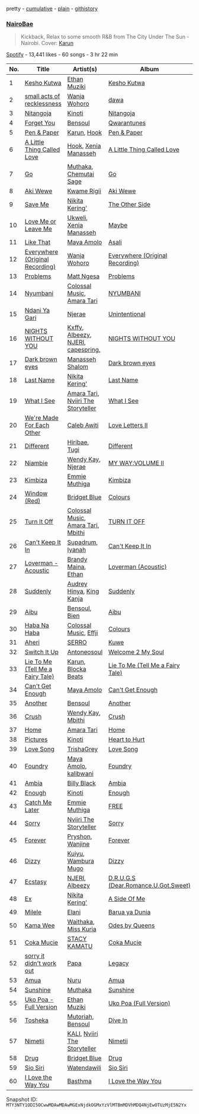 pretty - [cumulative](/playlists/cumulative/37i9dQZF1DX0JohQO7Ys7N.md) - [plain](/playlists/plain/37i9dQZF1DX0JohQO7Ys7N) - [githistory](https://github.githistory.xyz/mackorone/spotify-playlist-archive/blob/main/playlists/plain/37i9dQZF1DX0JohQO7Ys7N)

### [NairoBae](https://open.spotify.com/playlist/37i9dQZF1DX0JohQO7Ys7N)

> Kickback, Relax to some smooth R&B from The City Under The Sun \- Nairobi\. Cover: <a href="https://open.spotify.com/artist/50bljU0VZtp2E7nAFRy5pC?si=g\-chrsjWQBW251fkSrIVGA">Karun</a>

[Spotify](https://open.spotify.com/user/spotify) - 13,441 likes - 60 songs - 3 hr 22 min

| No. | Title | Artist(s) | Album | Length |
|---|---|---|---|---|
| 1 | [Kesho Kutwa](https://open.spotify.com/track/2imfnSWBgaAccQZvUISwly) | [Ethan Muziki](https://open.spotify.com/artist/0pwc18AOKnFRwTqHu50jbn) | [Kesho Kutwa](https://open.spotify.com/album/0XnAxxYCazLOOpkV9GRrTt) | 4:12 |
| 2 | [small acts of recklessness](https://open.spotify.com/track/2OLsqgoxmmEQTrnwY72LHA) | [Wanja Wohoro](https://open.spotify.com/artist/6x42DjzrK28UZZzKsKGvVE) | [dawa](https://open.spotify.com/album/567zkX4DjYyss366DTflSG) | 3:15 |
| 3 | [Nitangoja](https://open.spotify.com/track/21eRcBcsRtuHjL2jSeMu7A) | [Kinoti](https://open.spotify.com/artist/45KLKfGTZLK4BUZAv2l5sm) | [Nitangoja](https://open.spotify.com/album/1gKLgM7RsLrCf3rx3Vh2ex) | 2:38 |
| 4 | [Forget You](https://open.spotify.com/track/0xXSC3gjbYZUpOFsXVtp0Y) | [Bensoul](https://open.spotify.com/artist/09vo12hHajgG2cZzq0rGmE) | [Qwarantunes](https://open.spotify.com/album/3cg69VcGmpzSHxSV1OA1E5) | 4:22 |
| 5 | [Pen & Paper](https://open.spotify.com/track/08MoSv9F2ZzT3B1GJR3OD6) | [Karun](https://open.spotify.com/artist/50bljU0VZtp2E7nAFRy5pC), [Hook](https://open.spotify.com/artist/0d2cvrJfsN0fBd6WuwwlDQ) | [Pen & Paper](https://open.spotify.com/album/185DPVsnR1b6ooK4VDqJPl) | 3:07 |
| 6 | [A Little Thing Called Love](https://open.spotify.com/track/1pSMZXj5eSWvvEKwTydZEb) | [Hook](https://open.spotify.com/artist/0d2cvrJfsN0fBd6WuwwlDQ), [Xenia Manasseh](https://open.spotify.com/artist/2J4IvVbi2h1wB2A0p5kd86) | [A Little Thing Called Love](https://open.spotify.com/album/3epe5QY6Cc1Id3iK6U1S3Q) | 2:50 |
| 7 | [Go](https://open.spotify.com/track/1bHbElmOOzqRNui7Ocq4Vp) | [Muthaka](https://open.spotify.com/artist/1y2NzUCGrOaUPBZhhyUPcQ), [Chemutai Sage](https://open.spotify.com/artist/2mP0v7i6JeL8yXPfey97lx) | [Go](https://open.spotify.com/album/0YT2PJ2AbXqRbz4Oj3ew0Z) | 2:59 |
| 8 | [Aki Wewe](https://open.spotify.com/track/2ee6ViIobYyu2rLwiVmNIA) | [Kwame Rígíi](https://open.spotify.com/artist/2YBmXbjqDbsGjTB9vMbuNf) | [Aki Wewe](https://open.spotify.com/album/3zW32TzDG8V20HM7A8NdOO) | 4:27 |
| 9 | [Save Me](https://open.spotify.com/track/0lZxPIkeXHFYsMousts9TZ) | [Nikita Kering'](https://open.spotify.com/artist/1yQKzWOHXJQSEnOXrHDl4X) | [The Other Side](https://open.spotify.com/album/7M0ZgZyJUYIG6RCHud7Xa6) | 3:21 |
| 10 | [Love Me or Leave Me](https://open.spotify.com/track/4K5F02hRfBL8m1s0QXs6bO) | [Ukweli](https://open.spotify.com/artist/5I48tG854vS1rY1isuMOgQ), [Xenia Manasseh](https://open.spotify.com/artist/2J4IvVbi2h1wB2A0p5kd86) | [Maybe](https://open.spotify.com/album/0MpZuzKe0xHwbLOnDiyCqt) | 3:25 |
| 11 | [Like That](https://open.spotify.com/track/13m6zDeYjp1lwMlyo0xsUR) | [Maya Amolo](https://open.spotify.com/artist/6e6TdjEmxMCM5CFNrEfX3H) | [Asali](https://open.spotify.com/album/0fe0T3nNaWpMcdOr4ss9bw) | 2:56 |
| 12 | [Everywhere \(Original Recording\)](https://open.spotify.com/track/277dO6aTPlt9aBGunY04iD) | [Wanja Wohoro](https://open.spotify.com/artist/6x42DjzrK28UZZzKsKGvVE) | [Everywhere \(Original Recording\)](https://open.spotify.com/album/6Y3P6vyFq4PFQVObr83u33) | 4:25 |
| 13 | [Problems](https://open.spotify.com/track/13Vo9Bfa1mdR7p3tZk3ues) | [Matt Ngesa](https://open.spotify.com/artist/38jStfZwiNvdn1PKt9ma35) | [Problems](https://open.spotify.com/album/6nuNAmZvBNuOMHdHCHKWNs) | 4:09 |
| 14 | [Nyumbani](https://open.spotify.com/track/4kHQ3Yo16DFn5HudDRT4MW) | [Colossal Music](https://open.spotify.com/artist/6jlzMtFLWK4oUNyAeYu520), [Amara Tari](https://open.spotify.com/artist/03cHERVYQ8yOTu6Pu4DCxd) | [NYUMBANI](https://open.spotify.com/album/3O5Iv6cDY2chRPfcFPEl4s) | 2:00 |
| 15 | [Ndani Ya Gari](https://open.spotify.com/track/3xOt9gJVYirLyimYnsUEvr) | [Njerae](https://open.spotify.com/artist/74HCIpcjuBFnsd7PoYSglQ) | [Unintentional](https://open.spotify.com/album/1f0MuY3kBgS1QmAIaRu3kj) | 2:53 |
| 16 | [NIGHTS WITHOUT YOU](https://open.spotify.com/track/0NCrt951A09LYmxbGdqW8N) | [Kxffy](https://open.spotify.com/artist/25ri60pzSMYa2YOUZlumhB), [Albeezy](https://open.spotify.com/artist/7vA0nsjX1OaxsKlEM64TV6), [NJERI](https://open.spotify.com/artist/4fhFubSE551gSrnSWwAgaR), [capespring.](https://open.spotify.com/artist/2VF53usTu5Chbp1fmxjUeS) | [NIGHTS WITHOUT YOU](https://open.spotify.com/album/6uqyYLRgrlKjlIIfz3Hoid) | 2:58 |
| 17 | [Dark brown eyes](https://open.spotify.com/track/7JO63lzm9CxlxKR26j0Vog) | [Manasseh Shalom](https://open.spotify.com/artist/0l5DAChk60zrPxl18DGUT7) | [Dark brown eyes](https://open.spotify.com/album/5WtE9QFgyUpyviMoDpod8J) | 3:48 |
| 18 | [Last Name](https://open.spotify.com/track/4BwHxEsR5SFJJKGBzrjMGN) | [Nikita Kering'](https://open.spotify.com/artist/1yQKzWOHXJQSEnOXrHDl4X) | [Last Name](https://open.spotify.com/album/5tUXmCXcOyqRO7lLeWrMHR) | 2:01 |
| 19 | [What I See](https://open.spotify.com/track/7jDkmNjxPQ0F2b7D4agmTG) | [Amara Tari](https://open.spotify.com/artist/03cHERVYQ8yOTu6Pu4DCxd), [Nviiri The Storyteller](https://open.spotify.com/artist/7xPDTxQrpZPvvI0LzuO73p) | [What I See](https://open.spotify.com/album/1GeUTD1xqgMWH0qzOffTMX) | 2:54 |
| 20 | [We're Made For Each Other](https://open.spotify.com/track/2G5EyrYbvXoUIpwqzGLgK1) | [Caleb Awiti](https://open.spotify.com/artist/18QJYkUruunLIMqRIC1ljN) | [Love Letters II](https://open.spotify.com/album/4YPEUtBlXYKlVpxAezEElY) | 2:28 |
| 21 | [Different](https://open.spotify.com/track/1rh9ejTFlDxhfcrGftrJXz) | [Hiribae](https://open.spotify.com/artist/1WqYHHRmIP1FduEtaEicL3), [Tugi](https://open.spotify.com/artist/66RQGuKdIdvRrU3vxIfbc5) | [Different](https://open.spotify.com/album/1trH6Lu0maC1H9e0UBkQx8) | 3:31 |
| 22 | [Niambie](https://open.spotify.com/track/12QXwJTH3XlsNXG7nKbxil) | [Wendy Kay](https://open.spotify.com/artist/4xRJ8mtHNzJYvlJbspGFO6), [Njerae](https://open.spotify.com/artist/74HCIpcjuBFnsd7PoYSglQ) | [MY WAY:VOLUME II](https://open.spotify.com/album/2UX55Fw5fkscU7xWo5wvvK) | 2:38 |
| 23 | [Kimbiza](https://open.spotify.com/track/0mEGPS01c0t5RcGVleRoPS) | [Emmie Muthiga](https://open.spotify.com/artist/3C7QGmFonaPwN5s7loihkR) | [Kimbiza](https://open.spotify.com/album/1k7kX0dbWzM0RnZYxc9iyL) | 3:16 |
| 24 | [Window \(Red\)](https://open.spotify.com/track/53UTnaVi48tv6mv0DoLm4A) | [Bridget Blue](https://open.spotify.com/artist/5EbxOKB0wn1EdeBvwK7kxw) | [Colours](https://open.spotify.com/album/4EoFzMW7gtpxK27BjkKoOd) | 3:12 |
| 25 | [Turn It Off](https://open.spotify.com/track/1juwVlJ15TZZXFo4vIEexs) | [Colossal Music](https://open.spotify.com/artist/6jlzMtFLWK4oUNyAeYu520), [Amara Tari](https://open.spotify.com/artist/03cHERVYQ8yOTu6Pu4DCxd), [Mbithi](https://open.spotify.com/artist/3M8x29mEaZklQcMDwHMgKH) | [TURN IT OFF](https://open.spotify.com/album/4ylxBzU0yxcLNsDGkBQnVS) | 3:42 |
| 26 | [Can't Keep It In](https://open.spotify.com/track/5r5x6rTbWTn2CxoNVg86lN) | [Supadrum](https://open.spotify.com/artist/2q7ob4iRW4coFJm5I6nY0H), [Iyanah](https://open.spotify.com/artist/6dRAXLNCcsl6P2mgIu6WhO) | [Can't Keep It In](https://open.spotify.com/album/2s5m4P630f4PkTWMesgkfV) | 2:49 |
| 27 | [Loverman \- Acoustic](https://open.spotify.com/track/6vxwG8RWDOOlyCyxU4l0qP) | [Brandy Maina](https://open.spotify.com/artist/7miUm4PxOWQDIPIcqKDfT4), [Ethan](https://open.spotify.com/artist/6ouFdOVHXs3aZV5pwM3JlQ) | [Loverman \(Acoustic\)](https://open.spotify.com/album/5Ajbk0U4jDQRtqLDg9OZoB) | 2:54 |
| 28 | [Suddenly](https://open.spotify.com/track/5RlLYIj0mOs94UuL1U1Klh) | [Audrey Hinya](https://open.spotify.com/artist/6mOSgelMANzkmaQ1Hvh6gG), [King Kanja](https://open.spotify.com/artist/0vr6BtjqBjwDITBNbBP1W5) | [Suddenly](https://open.spotify.com/album/4NkvtR6pq3GVc0OEh6nQey) | 3:47 |
| 29 | [Aibu](https://open.spotify.com/track/0Jq1RbXxclz844TLHUUi0E) | [Bensoul](https://open.spotify.com/artist/09vo12hHajgG2cZzq0rGmE), [Bien](https://open.spotify.com/artist/2zhossaaVN2pXg5p8o101X) | [Aibu](https://open.spotify.com/album/0Y0he9QG0p0jFWcM9ZahzC) | 2:17 |
| 30 | [Haba Na Haba](https://open.spotify.com/track/7iB7aG563XdqyqGLpb1BYj) | [Colossal Music](https://open.spotify.com/artist/6jlzMtFLWK4oUNyAeYu520), [Effji](https://open.spotify.com/artist/7Ct2oQCP2BEMpMBqk2lRJK) | [Colours](https://open.spotify.com/album/3clJXsKbeadJqCZoURhp5R) | 2:59 |
| 31 | [Aheri](https://open.spotify.com/track/5vEmN5ml5878eDF1vJI1Uc) | [SERRO](https://open.spotify.com/artist/4r3svQfFw0Ae5GMplY92u9) | [Kuwe](https://open.spotify.com/album/0xV4Zm2IC2b9uNh4r0avUY) | 4:35 |
| 32 | [Switch It Up](https://open.spotify.com/track/4SWMtMtaLoC2jpi5NWHr0y) | [Antoneosoul](https://open.spotify.com/artist/7fsXIEztGNSh4QUaP9mp4T) | [Welcome 2 My Soul](https://open.spotify.com/album/4wVpKqI9vE8ce64g1lCukJ) | 4:32 |
| 33 | [Lie To Me \(Tell Me a Fairy Tale\)](https://open.spotify.com/track/5uWY0KnnVk2EVeUsgsnOFW) | [Karun](https://open.spotify.com/artist/50bljU0VZtp2E7nAFRy5pC), [Blocka Beats](https://open.spotify.com/artist/7aQKaQoCPS9HOu4fOtJSEm) | [Lie To Me \(Tell Me a Fairy Tale\)](https://open.spotify.com/album/6LV9r0DgOvWCJj0j4kYbO4) | 3:18 |
| 34 | [Can't Get Enough](https://open.spotify.com/track/553jHYX9KWMe4ww9XnQSb9) | [Maya Amolo](https://open.spotify.com/artist/6e6TdjEmxMCM5CFNrEfX3H) | [Can't Get Enough](https://open.spotify.com/album/7EHk9suPUmKdravDqbzrb2) | 3:57 |
| 35 | [Another](https://open.spotify.com/track/76IWDDiFRvh1KjmtwXSI7x) | [Bensoul](https://open.spotify.com/artist/09vo12hHajgG2cZzq0rGmE) | [Another](https://open.spotify.com/album/6ixgKG1R32BOVDD4SWJPdf) | 3:34 |
| 36 | [Crush](https://open.spotify.com/track/2n7w8jrTy842ypge1uoGxA) | [Wendy Kay](https://open.spotify.com/artist/4xRJ8mtHNzJYvlJbspGFO6), [Mbithi](https://open.spotify.com/artist/3M8x29mEaZklQcMDwHMgKH) | [Crush](https://open.spotify.com/album/70ADS6R5K5AyVQWmOgaiAZ) | 4:03 |
| 37 | [Home](https://open.spotify.com/track/10xrx94SPkwD7Kf3ynXCED) | [Amara Tari](https://open.spotify.com/artist/03cHERVYQ8yOTu6Pu4DCxd) | [Home](https://open.spotify.com/album/2Xt2Uq1c96N7rRKfmWQPNW) | 4:12 |
| 38 | [Pictures](https://open.spotify.com/track/6ynowQEXMq0CmE1PaWwlnz) | [Kinoti](https://open.spotify.com/artist/45KLKfGTZLK4BUZAv2l5sm) | [Heart to Hurt](https://open.spotify.com/album/4QEJSaRYujs6FtiF7gpctX) | 3:59 |
| 39 | [Love Song](https://open.spotify.com/track/0kYTjcTXayQcdUzohxfAqp) | [TrishaGrey](https://open.spotify.com/artist/1lKTTkoqEttbG5Tdn9X8Jx) | [Love Song](https://open.spotify.com/album/0xNOx0ypbNqtjYKKhs1Xza) | 3:11 |
| 40 | [Foundry](https://open.spotify.com/track/78zh684ScfBN6hLG7J5qj5) | [Maya Amolo](https://open.spotify.com/artist/6e6TdjEmxMCM5CFNrEfX3H), [kalibwani](https://open.spotify.com/artist/6x5ayc2nUnF0bySx8ipDUk) | [Foundry](https://open.spotify.com/album/6oCN5GB1aumgfg8Y03feYe) | 3:55 |
| 41 | [Ambia](https://open.spotify.com/track/5DTLXU7HQ9PhNm6w7l8eZa) | [Billy Black](https://open.spotify.com/artist/6znLUPGYNDVG3VoMH5UXUU) | [Ambia](https://open.spotify.com/album/6Wg6JpSlFn2VdeFFQj5xzn) | 2:16 |
| 42 | [Enough](https://open.spotify.com/track/604EBEcVgETlw2yG0qH4Sr) | [Kinoti](https://open.spotify.com/artist/45KLKfGTZLK4BUZAv2l5sm) | [Enough](https://open.spotify.com/album/5GvLqmGHBeQ82Yo4TQ6Sgc) | 3:37 |
| 43 | [Catch Me Later](https://open.spotify.com/track/23ccG0YrcOB1ZiEMRfkNVq) | [Emmie Muthiga](https://open.spotify.com/artist/3C7QGmFonaPwN5s7loihkR) | [FREE](https://open.spotify.com/album/1eo8gcKfYcFCE12POc0Uqa) | 3:31 |
| 44 | [Sorry](https://open.spotify.com/track/4gKQ9XVPxtUx2sGuwSMPso) | [Nviiri The Storyteller](https://open.spotify.com/artist/7xPDTxQrpZPvvI0LzuO73p) | [Sorry](https://open.spotify.com/album/1hKcd4AYQQDRlR9GpLxgaQ) | 3:52 |
| 45 | [Forever](https://open.spotify.com/track/3w0UpkLT8xMKX0HqBkLUQV) | [Pryshon](https://open.spotify.com/artist/10tow6yKkH4OjXuZA0PR0w), [Wanjine](https://open.spotify.com/artist/73iU9QFpEWlHM2Op6wAQqe) | [Forever](https://open.spotify.com/album/4Hu3aPRRM4bVU3kujeUT8H) | 3:27 |
| 46 | [Dizzy](https://open.spotify.com/track/3x3RkNq6HRBa35zuo0kcx8) | [Kuiyu](https://open.spotify.com/artist/57FPDvahreSlCOtOh6k3UD), [Wambura Mugo](https://open.spotify.com/artist/5mOh1wmnmL8QqIvbb3KY96) | [Dizzy](https://open.spotify.com/album/1hImerDNye4ff7EyRwmi4L) | 4:07 |
| 47 | [Ecstasy](https://open.spotify.com/track/502TRnEIDjfh4PRXRZ7dpk) | [NJERI](https://open.spotify.com/artist/4fhFubSE551gSrnSWwAgaR), [Albeezy](https://open.spotify.com/artist/7vA0nsjX1OaxsKlEM64TV6) | [D.R.U.G.S \(Dear.Romance.U.Got.Sweet\)](https://open.spotify.com/album/6p7woEtazKqCoSi4DpiIU8) | 3:25 |
| 48 | [Ex](https://open.spotify.com/track/352jbBYOtwkzJEMC2KkuiG) | [Nikita Kering'](https://open.spotify.com/artist/1yQKzWOHXJQSEnOXrHDl4X) | [A Side Of Me](https://open.spotify.com/album/6A66i8kXtfeQqrFpRyW7Em) | 3:24 |
| 49 | [Milele](https://open.spotify.com/track/4j46yRxfE9nGMwL1JSKNNc) | [Elani](https://open.spotify.com/artist/7v4v8ZiBQC6HHeCuA2lQ26) | [Barua ya Dunia](https://open.spotify.com/album/7fLPbISe7JY8c0O0huAL0Z) | 3:21 |
| 50 | [Kama Wee](https://open.spotify.com/track/78wPzvhmbDQfFce0lmntj7) | [Waithaka](https://open.spotify.com/artist/5Ro7QwcAlsSBGQuv5FWTs4), [Miss Kuria](https://open.spotify.com/artist/1S6ZwQApF4OfFpelqSepUi) | [Odes by Queens](https://open.spotify.com/album/3eTbgi6s1WKIjSfDq5TJPh) | 3:35 |
| 51 | [Coka Mucie](https://open.spotify.com/track/4WUB5yrRvObEzUIld8zRm8) | [STACY KAMATU](https://open.spotify.com/artist/6l0EZy2duhAIJ97BaqRb6Y) | [Coka Mucie](https://open.spotify.com/album/77IgdQQfnJkNuRtjSN3DtP) | 4:13 |
| 52 | [sorry it didn't work out](https://open.spotify.com/track/2C7AVrBA3vu2mg1zBu0pHk) | [Papa](https://open.spotify.com/artist/3yhUYybUxwJn1or7zHXWHy) | [Legacy](https://open.spotify.com/album/1RJZeNA3Awf8RBHPqQ9Cha) | 2:29 |
| 53 | [Amua](https://open.spotify.com/track/3Y4J49kCtyMST0BLJvEdBc) | [Nuru](https://open.spotify.com/artist/5IMf5cDbiOoO8qWptlG6Z7) | [Amua](https://open.spotify.com/album/10NNo1CeChuHcDVz8V5kRA) | 3:05 |
| 54 | [Sunshine](https://open.spotify.com/track/47jeYgNLyaN1pBLQrVE6x0) | [Muthaka](https://open.spotify.com/artist/1y2NzUCGrOaUPBZhhyUPcQ) | [Sunshine](https://open.spotify.com/album/3abCYOOplfgQSvt5vrOF29) | 3:28 |
| 55 | [Uko Poa \- Full Version](https://open.spotify.com/track/3xfM0L04g8E0F7Pz111Pf3) | [Ethan Muziki](https://open.spotify.com/artist/0pwc18AOKnFRwTqHu50jbn) | [Uko Poa \(Full Version\)](https://open.spotify.com/album/1aKKwECJHnLPpHF6zJ9vi1) | 3:24 |
| 56 | [Tosheka](https://open.spotify.com/track/5g1YeZeEGyPOMwnz0TpGeO) | [Mutoriah](https://open.spotify.com/artist/23fYD3tClohzF1Afng7tPJ), [Bensoul](https://open.spotify.com/artist/09vo12hHajgG2cZzq0rGmE) | [Dive In](https://open.spotify.com/album/7nuk7Wcfcv8UyMDfRimD4I) | 4:02 |
| 57 | [Nimetii](https://open.spotify.com/track/6FrFrkBIvOW6nZo6pheljP) | [KALI](https://open.spotify.com/artist/5uzHXxPGMAnDqKnBLLO0AI), [Nviiri The Storyteller](https://open.spotify.com/artist/7xPDTxQrpZPvvI0LzuO73p) | [Nimetii](https://open.spotify.com/album/2abzq9AqCgqpDB8YPh557R) | 2:55 |
| 58 | [Drug](https://open.spotify.com/track/0CSstPj1rRmpxoLojrIYVU) | [Bridget Blue](https://open.spotify.com/artist/5EbxOKB0wn1EdeBvwK7kxw) | [Drug](https://open.spotify.com/album/5nSi4krADjtHDVziZ6zGsF) | 3:05 |
| 59 | [Sio Siri](https://open.spotify.com/track/5oKoPTkNST0DFa6CYOrCS6) | [Watendawili](https://open.spotify.com/artist/0q5lwUUiJEjoNVtHQv1jdn) | [Sio Siri](https://open.spotify.com/album/1XkXWsoUaTSbYFtKjDOR54) | 3:08 |
| 60 | [I Love the Way You](https://open.spotify.com/track/5Eun2OrvZnSvzpPK5Wg5OD) | [Basthma](https://open.spotify.com/artist/4jvSwAbO6ILO7FO7rZLztv) | [I Love the Way You](https://open.spotify.com/album/2Knjxzw1OL1HuKuzJvFt72) | 2:13 |

Snapshot ID: `MTY3NTY1ODI5OCwwMDAwMDAwMGExNjdkOGMxYzVlMTBmMDVhMDQ4NjEwOTUzMjE5N2Yx`
